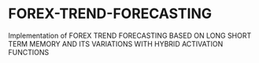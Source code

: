 # FOREX-TREND-FORECASTING
Implementation of FOREX TREND FORECASTING BASED ON LONG SHORT TERM MEMORY AND ITS VARIATIONS WITH HYBRID ACTIVATION FUNCTIONS
